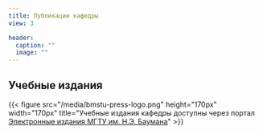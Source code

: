 ```yaml
---
title: Публикации кафедры
view: 3

header:
  caption: ""
  image: ""
---
```


## Учебные издания

{{< figure src="/media/bmstu-press-logo.png" height="170px" width="170px" title="Учебные издания кафедры доступны через портал [Электронные издания МГТУ им. Н.Э. Баумана](https://bmstu.press/)" >}}


<!-- [![This is my image](/media/bmstu-press-logo.png)]({{< relref "https://bmstu.press" >}}) -->